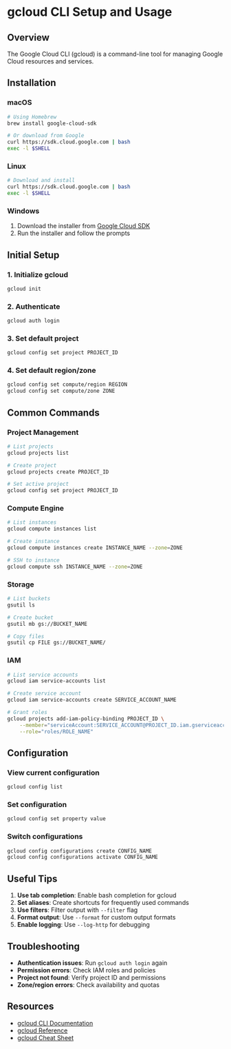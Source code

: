 # gcloud CLI Setup and Usage

## Overview
The Google Cloud CLI (gcloud) is a command-line tool for managing Google Cloud resources and services.

## Installation

### macOS
```bash
# Using Homebrew
brew install google-cloud-sdk

# Or download from Google
curl https://sdk.cloud.google.com | bash
exec -l $SHELL
```

### Linux
```bash
# Download and install
curl https://sdk.cloud.google.com | bash
exec -l $SHELL
```

### Windows
1. Download the installer from [Google Cloud SDK](https://cloud.google.com/sdk/docs/install)
2. Run the installer and follow the prompts

## Initial Setup

### 1. Initialize gcloud
```bash
gcloud init
```

### 2. Authenticate
```bash
gcloud auth login
```

### 3. Set default project
```bash
gcloud config set project PROJECT_ID
```

### 4. Set default region/zone
```bash
gcloud config set compute/region REGION
gcloud config set compute/zone ZONE
```

## Common Commands

### Project Management
```bash
# List projects
gcloud projects list

# Create project
gcloud projects create PROJECT_ID

# Set active project
gcloud config set project PROJECT_ID
```

### Compute Engine
```bash
# List instances
gcloud compute instances list

# Create instance
gcloud compute instances create INSTANCE_NAME --zone=ZONE

# SSH to instance
gcloud compute ssh INSTANCE_NAME --zone=ZONE
```

### Storage
```bash
# List buckets
gsutil ls

# Create bucket
gsutil mb gs://BUCKET_NAME

# Copy files
gsutil cp FILE gs://BUCKET_NAME/
```

### IAM
```bash
# List service accounts
gcloud iam service-accounts list

# Create service account
gcloud iam service-accounts create SERVICE_ACCOUNT_NAME

# Grant roles
gcloud projects add-iam-policy-binding PROJECT_ID \
    --member="serviceAccount:SERVICE_ACCOUNT@PROJECT_ID.iam.gserviceaccount.com" \
    --role="roles/ROLE_NAME"
```

## Configuration

### View current configuration
```bash
gcloud config list
```

### Set configuration
```bash
gcloud config set property value
```

### Switch configurations
```bash
gcloud config configurations create CONFIG_NAME
gcloud config configurations activate CONFIG_NAME
```

## Useful Tips

1. **Use tab completion**: Enable bash completion for gcloud
2. **Set aliases**: Create shortcuts for frequently used commands
3. **Use filters**: Filter output with `--filter` flag
4. **Format output**: Use `--format` for custom output formats
5. **Enable logging**: Use `--log-http` for debugging

## Troubleshooting

- **Authentication issues**: Run `gcloud auth login` again
- **Permission errors**: Check IAM roles and policies
- **Project not found**: Verify project ID and permissions
- **Zone/region errors**: Check availability and quotas

## Resources
- [gcloud CLI Documentation](https://cloud.google.com/sdk/gcloud)
- [gcloud Reference](https://cloud.google.com/sdk/docs/reference)
- [gcloud Cheat Sheet](https://cloud.google.com/sdk/docs/cheat-sheet)
